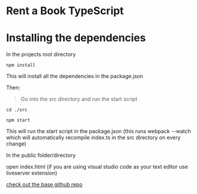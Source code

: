# Rent a Book TypeScript

# Installing the dependencies

In the projects root directory

```
npm install

```

This will install all the dependencies in the package.json

Then:

> Go into the src directory and run the start script

```
cd ./src

npm start

```

This will run the start script in the package.json (this runs webpack --watch which will automatically recompile index.ts in the src directory on every change)

In the public folder/directory

open index.html (if you are using visual studio code as your text editor use liveserver extension)

[check out the base github repo](https://github.com/Xavier577/vanilla-typescript-project-boilerplate)
